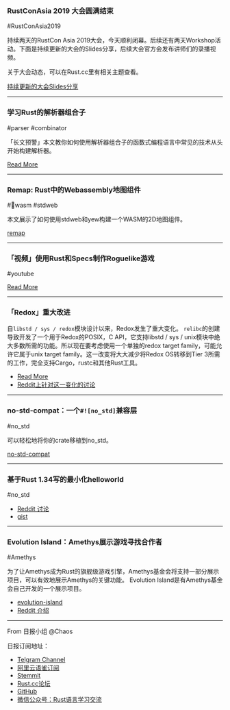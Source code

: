 ### RustConAsia 2019 大会圆满结束

#RustConAsia2019

持续两天的RustCon Asia 2019大会，今天顺利闭幕。后续还有两天Workshop活动。下面是持续更新的大会的Slides分享，后续大会官方会发布讲师们的录播视频。

关于大会动态，可以在Rust.cc里有相关主题查看。

[持续更新的大会Slides分享](https://shimo.im/docs/zliTJIGgNwk6QIFh/read)

---

### 学习Rust的解析器组合子

#parser #combinator

「长文预警」本文教你如何使用解析器组合子的函数式编程语言中常见的技术从头开始构建解析器。

[Read More](https://bodil.lol/parser-combinators/)

---

### Remap: Rust中的Webassembly地图组件

#wasm #stdweb

本文展示了如何使用stdweb和yew构建一个WASM的2D地图组件。

[remap](https://gitlab.com/alamminsalo/remap)

---

### 「视频」使用Rust和Specs制作Roguelike游戏

#youtube

[Read More](https://www.youtube.com/watch?v=1oSnLVE3YbA)

---

### 「Redox」重大改进

自`libstd / sys / redox`模块设计以来，Redox发生了重大变化。 `relibc`的创建导致开发了一个用于Redox的POSIX，C API，它支持libstd / sys / unix模块中绝大多数所需的功能。所以现在要考虑使用一个单独的redox target family，可能允许它属于unix target family。这一改变将大大减少将Redox OS转移到Tier 3所需的工作，完全支持Cargo，rustc和其他Rust工具。

- [Read More](https://github.com/rust-lang/rust/issues/60139)
- [Reddit上针对这一变化的讨论](https://www.reddit.com/r/rust/comments/bfedj1/should_redox_os_convert_to_the_unix_target_family/)

---

### no-std-compat：一个`#![no_std]`兼容层

#no_std

可以轻松地将你的crate移植到no_std。

[no-std-compat](https://gitlab.com/jD91mZM2/no-std-compat)

---

### 基于Rust 1.34写的最小化helloworld

#no_std

- [Reddit 讨论](https://www.reddit.com/r/rust/comments/bf8l2b/rust_134_tiny_hello_world_comparable_to_c_version/)
- [gist](https://gist.github.com/anirudhb/c1e72a838b76d946d6879e54a80bc6fa)

---

###  Evolution Island：Amethys展示游戏寻找合作者

#Amethys

为了让Amethys成为Rust的旗舰级游戏引擎，Amethys基金会将支持一部分展示项目，可以有效地展示Amethys的关键功能。 Evolution Island是有Amethys基金会自己开发的一个展示项目。

- [evolution-island](https://github.com/khskarl/evolution-island)
- [Reddit 介绍](https://www.reddit.com/r/rust/comments/bf65l3/evolution_island_amethyst_showcase_game_looking/)

---

From 日报小组 @Chaos

日报订阅地址：

- [Telgram Channel](https://t.me/rust_daily_news )
- [阿里云语雀订阅](https://www.yuque.com/chaosbot/rustnews)
- [Stemmit](https://steemit.com/@blackanger)
- [Rust.cc论坛](https://rust.cc)
- [GitHub](https://github.com/RustStudy/rust_daily_news)
- [微信公众号：Rust语言学习交流](https://rust.cc/article?id=ed7c9379-d681-47cb-9532-0db97d883f62)
